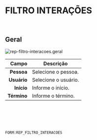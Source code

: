 # FILTRO INTERAÇÕES
<br>

## Geral
![rep-filtro-interacoes.geral](https://raw.githubusercontent.com/netforcews/docs-siscom/master/geral/imagens/rep-filtro-interacoes.geral.png)

Campo | Descrição
--:|---
**Pessoa** | Selecione o pessoa.
**Usuário** | Selecione o usuário.
**Início** | Informe o início.
**Término** | Informe o término.
<br>
<br>
<br>
<br>

```FORM:REP_FILTRO_INTERACOES```
